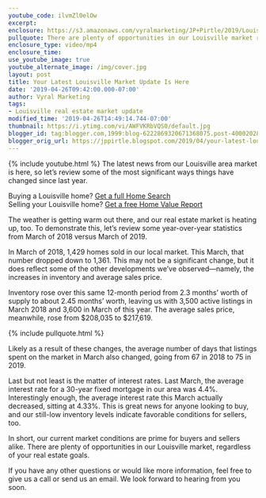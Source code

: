 ```yaml
---
youtube_code: ilvmZl0elOw
excerpt:
enclosure: https://s3.amazonaws.com/vyralmarketing/JP+Pirtle/2019/Louisville+Real+Estate-+Your+Latest+Louisville+Market+Update+Is+Here.mp4
pullquote: There are plenty of opportunities in our Louisville market right now, regardless of your real estate goals.
enclosure_type: video/mp4
enclosure_time:
use_youtube_image: true
youtube_alternate_image: /img/cover.jpg
layout: post
title: Your Latest Louisville Market Update Is Here
date: '2019-04-26T09:42:00.000-07:00'
author: Vyral Marketing
tags:
- Louisville real estate market update
modified_time: '2019-04-26T14:49:14.744-07:00'
thumbnail: https://i.ytimg.com/vi/AWFVKRbVQS0/default.jpg
blogger_id: tag:blogger.com,1999:blog-6222869320671368075.post-4000202819455168640
blogger_orig_url: https://jppirtle.blogspot.com/2019/04/your-latest-louisville-market-update-is.html
---
```

{% include youtube.html %}
The latest news from our Louisville area market is here, so let’s review some of the most significant ways things have changed since last year.

<div class="post-cta">
Buying a Louisville home? <a href="http://www.searchalllouisvillehomes.com/" target="_blank">Get a full Home Search</a><br>
Selling your Louisville home? <a href="http://www.jpsold.com/homeeval" target="_blank">Get a free Home Value Report</a>
</div>

The weather is getting warm out there, and our real estate market is heating up, too. To demonstrate this, let’s review some year-over-year statistics from March of 2018 versus March of 2019.

In March of 2018, 1,429 homes sold in our local market. This March, that number dropped down to 1,361. This may not be a significant change, but it does reflect some of the other developments we’ve observed—namely, the increases in inventory and average sales price.

Inventory rose over this same 12-month period from 2.3 months’ worth of supply to about 2.45 months’ worth, leaving us with 3,500 active listings in March 2018 and 3,600 in March of this year. The average sales price, meanwhile, rose from $208,035 to $217,619.

{% include pullquote.html %}

Likely as a result of these changes, the average number of days that listings spent on the market in March also changed, going from 67 in 2018 to 75 in 2019.

Last but not least is the matter of interest rates. Last March, the average interest rate for a 30-year fixed mortgage in our area was 4.4%. Interestingly enough, the average interest rate this March actually decreased, sitting at 4.33%. This is great news for anyone looking to buy, and our still-low inventory levels indicate favorable conditions for sellers, too.

In short, our current market conditions are prime for buyers and sellers alike. There are plenty of opportunities in our Louisville market, regardless of your real estate goals.

If you have any other questions or would like more information, feel free to give us a call or send us an email. We look forward to hearing from you soon.
